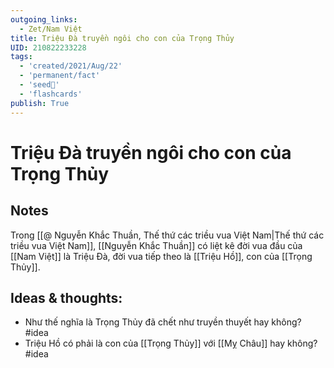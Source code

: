 ```yaml
---
outgoing_links:
  - Zet/Nam Việt
title: Triệu Đà truyền ngôi cho con của Trọng Thủy
UID: 210822233228
tags:
  - 'created/2021/Aug/22'
  - 'permanent/fact'
  - 'seed🥜'
  - 'flashcards'
publish: True
---
```

# Triệu Đà truyền ngôi cho con của Trọng Thủy

## Notes
Trong [[@ Nguyễn Khắc Thuần, Thế thứ các triều vua Việt Nam|Thế thứ các triều vua Việt Nam]], [[Nguyễn Khắc Thuần]] có liệt kê đời vua đầu của [[Nam Việt]] là Triệu Đà, đời vua tiếp theo là [[Triệu Hồ]], con của [[Trọng Thủy]]. 


## Ideas & thoughts:
- Như thế nghĩa là Trọng Thủy đã chết như truyền thuyết hay không? #idea
- Triệu Hồ có phải là con của [[Trọng Thủy]] với [[Mỵ Châu]] hay không? #idea
